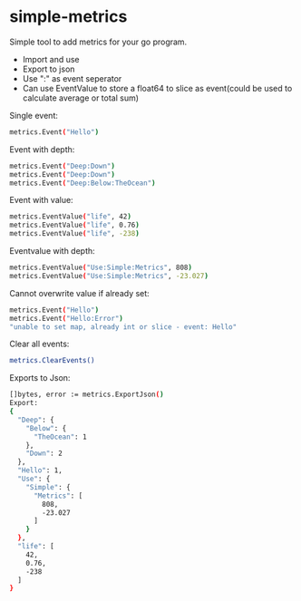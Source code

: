 # simple-metrics
Simple tool to add metrics for your go program.
- Import and use
- Export to json
- Use ":" as event seperator
- Can use EventValue to store a float64 to slice as event(could be used to calculate average or total sum)


Single event:
```sh
metrics.Event("Hello")
```

Event with depth:
```sh
metrics.Event("Deep:Down")
metrics.Event("Deep:Down")
metrics.Event("Deep:Below:TheOcean")
```

Event with value:
```sh
metrics.EventValue("life", 42)
metrics.EventValue("life", 0.76)
metrics.EventValue("life", -238)
```

Eventvalue with depth:
```sh
metrics.EventValue("Use:Simple:Metrics", 808)
metrics.EventValue("Use:Simple:Metrics", -23.027)
```

Cannot overwrite value if already set:
```sh
metrics.Event("Hello")
metrics.Event("Hello:Error")
"unable to set map, already int or slice - event: Hello"
```

Clear all events:
```sh
metrics.ClearEvents()
```

Exports to Json:
```sh
[]bytes, error := metrics.ExportJson()
Export:
{
  "Deep": {
    "Below": {
      "TheOcean": 1
    },
    "Down": 2
  },
  "Hello": 1,
  "Use": {
    "Simple": {
      "Metrics": [
        808,
        -23.027
      ]
    }
  },
  "life": [
    42,
    0.76,
    -238
  ]
}
```
